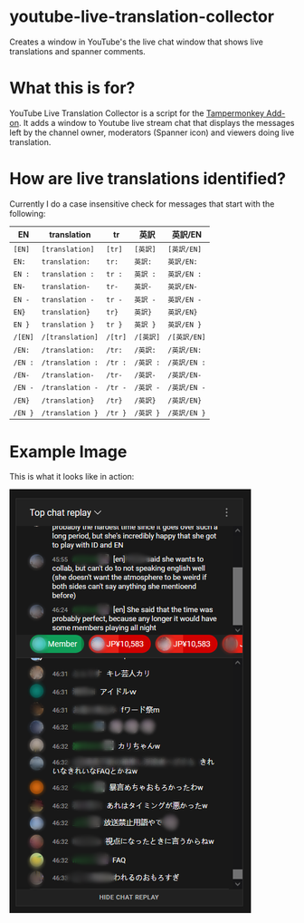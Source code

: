# youtube-live-translation-collector
Creates a window in YouTube's the live chat window that shows live translations and spanner comments.

# What this is for?
YouTube Live Translation Collector is a script for the [Tampermonkey Add-on](https://addons.mozilla.org/en-US/firefox/addon/tampermonkey/). It adds a window to Youtube live stream chat that displays the messages left by the channel owner, moderators (Spanner icon) and viewers doing live translation.

# How are live translations identified?
Currently I do a case insensitive check for messages that start with the following:

EN | translation | tr | 英訳 | 英訳/EN
-- | ----------- | -- | -- | -----
`[EN]` | `[translation]` | `[tr]` | `[英訳]` | `[英訳/EN]`
`EN:` | `translation:` | `tr:` | `英訳:` | `英訳/EN:`
`EN :` | `translation :` | `tr :` | `英訳 :` | `英訳/EN :`
`EN-` | `translation-` | `tr-` | `英訳-` | `英訳/EN-`
`EN -` | `translation -` | `tr -` | `英訳 -` | `英訳/EN -`
`EN}` | `translation}` | `tr}` | `英訳}` | `英訳/EN}`
`EN }` | `translation }` | `tr }` | `英訳 }` | `英訳/EN }`
`/[EN]` | `/[translation]` | `/[tr]` | `/[英訳]` | `/[英訳/EN]`
`/EN:` | `/translation:` | `/tr:` | `/英訳:` | `/英訳/EN:`
`/EN :` | `/translation :` | `/tr :` | `/英訳 :` | `/英訳/EN :`
`/EN-` | `/translation-` | `/tr-` | `/英訳-` | `/英訳/EN-`
`/EN -` | `/translation -` | `/tr -` | `/英訳 -` | `/英訳/EN -`
`/EN}` | `/translation}` | `/tr}` | `/英訳}` | `/英訳/EN}`
`/EN }` | `/translation }` | `/tr }` | `/英訳 }` | `/英訳/EN }`

# Example Image
This is what it looks like in action:

![youtube-live-translation-collector](https://github.com/Gestalte/youtube-live-translation-collector/blob/Master/liveTL.PNG?raw=true)